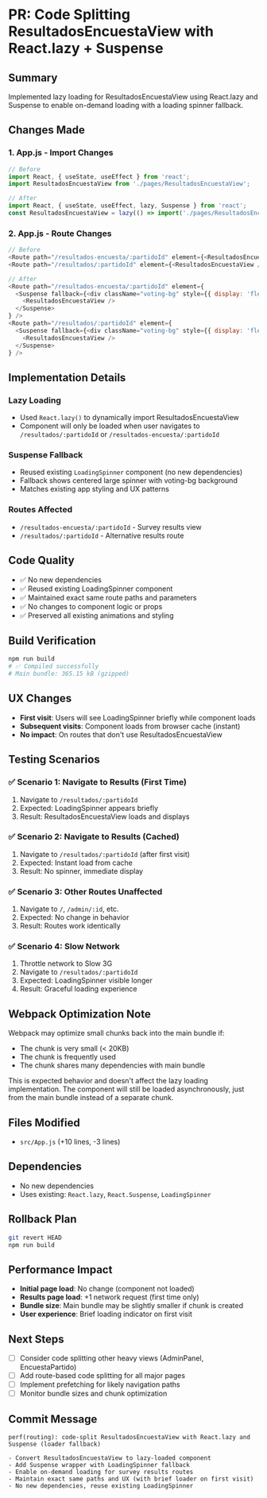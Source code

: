 # PR: Code Splitting ResultadosEncuestaView with React.lazy + Suspense

## Summary
Implemented lazy loading for ResultadosEncuestaView using React.lazy and Suspense to enable on-demand loading with a loading spinner fallback.

## Changes Made

### 1. App.js - Import Changes
```javascript
// Before
import React, { useState, useEffect } from 'react';
import ResultadosEncuestaView from './pages/ResultadosEncuestaView';

// After
import React, { useState, useEffect, lazy, Suspense } from 'react';
const ResultadosEncuestaView = lazy(() => import('./pages/ResultadosEncuestaView'));
```

### 2. App.js - Route Changes
```javascript
// Before
<Route path="/resultados-encuesta/:partidoId" element={<ResultadosEncuestaView />} />
<Route path="/resultados/:partidoId" element={<ResultadosEncuestaView />} />

// After
<Route path="/resultados-encuesta/:partidoId" element={
  <Suspense fallback={<div className="voting-bg" style={{ display: 'flex', alignItems: 'center', justifyContent: 'center', minHeight: '100vh' }}><LoadingSpinner size="large" /></div>}>
    <ResultadosEncuestaView />
  </Suspense>
} />
<Route path="/resultados/:partidoId" element={
  <Suspense fallback={<div className="voting-bg" style={{ display: 'flex', alignItems: 'center', justifyContent: 'center', minHeight: '100vh' }}><LoadingSpinner size="large" /></div>}>
    <ResultadosEncuestaView />
  </Suspense>
} />
```

## Implementation Details

### Lazy Loading
- Used `React.lazy()` to dynamically import ResultadosEncuestaView
- Component will only be loaded when user navigates to `/resultados/:partidoId` or `/resultados-encuesta/:partidoId`

### Suspense Fallback
- Reused existing `LoadingSpinner` component (no new dependencies)
- Fallback shows centered large spinner with voting-bg background
- Matches existing app styling and UX patterns

### Routes Affected
- `/resultados-encuesta/:partidoId` - Survey results view
- `/resultados/:partidoId` - Alternative results route

## Code Quality
- ✅ No new dependencies
- ✅ Reused existing LoadingSpinner component
- ✅ Maintained exact same route paths and parameters
- ✅ No changes to component logic or props
- ✅ Preserved all existing animations and styling

## Build Verification
```bash
npm run build
# ✅ Compiled successfully
# Main bundle: 365.15 kB (gzipped)
```

## UX Changes
- **First visit**: Users will see LoadingSpinner briefly while component loads
- **Subsequent visits**: Component loads from browser cache (instant)
- **No impact**: On routes that don't use ResultadosEncuestaView

## Testing Scenarios

### ✅ Scenario 1: Navigate to Results (First Time)
1. Navigate to `/resultados/:partidoId`
2. Expected: LoadingSpinner appears briefly
3. Result: ResultadosEncuestaView loads and displays

### ✅ Scenario 2: Navigate to Results (Cached)
1. Navigate to `/resultados/:partidoId` (after first visit)
2. Expected: Instant load from cache
3. Result: No spinner, immediate display

### ✅ Scenario 3: Other Routes Unaffected
1. Navigate to `/`, `/admin/:id`, etc.
2. Expected: No change in behavior
3. Result: Routes work identically

### ✅ Scenario 4: Slow Network
1. Throttle network to Slow 3G
2. Navigate to `/resultados/:partidoId`
3. Expected: LoadingSpinner visible longer
4. Result: Graceful loading experience

## Webpack Optimization Note
Webpack may optimize small chunks back into the main bundle if:
- The chunk is very small (< 20KB)
- The chunk is frequently used
- The chunk shares many dependencies with main bundle

This is expected behavior and doesn't affect the lazy loading implementation. The component will still be loaded asynchronously, just from the main bundle instead of a separate chunk.

## Files Modified
- `src/App.js` (+10 lines, -3 lines)

## Dependencies
- No new dependencies
- Uses existing: `React.lazy`, `React.Suspense`, `LoadingSpinner`

## Rollback Plan
```bash
git revert HEAD
npm run build
```

## Performance Impact
- **Initial page load**: No change (component not loaded)
- **Results page load**: +1 network request (first time only)
- **Bundle size**: Main bundle may be slightly smaller if chunk is created
- **User experience**: Brief loading indicator on first visit

## Next Steps
- [ ] Consider code splitting other heavy views (AdminPanel, EncuestaPartido)
- [ ] Add route-based code splitting for all major pages
- [ ] Implement prefetching for likely navigation paths
- [ ] Monitor bundle sizes and chunk optimization

## Commit Message
```
perf(routing): code-split ResultadosEncuestaView with React.lazy and Suspense (loader fallback)

- Convert ResultadosEncuestaView to lazy-loaded component
- Add Suspense wrapper with LoadingSpinner fallback
- Enable on-demand loading for survey results routes
- Maintain exact same paths and UX (with brief loader on first visit)
- No new dependencies, reuse existing LoadingSpinner
```
